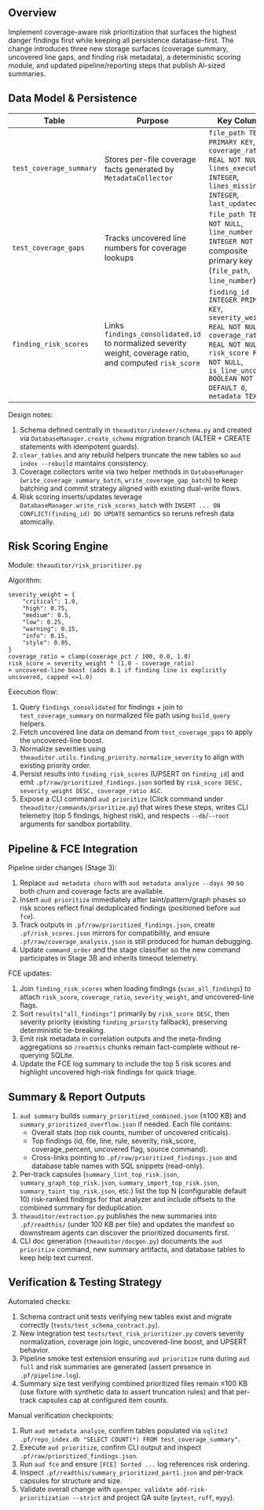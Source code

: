 ## Overview
Implement coverage-aware risk prioritization that surfaces the highest danger findings first while keeping all persistence database-first. The change introduces three new storage surfaces (coverage summary, uncovered line gaps, and finding risk metadata), a deterministic scoring module, and updated pipeline/reporting steps that publish AI-sized summaries.

## Data Model & Persistence

| Table | Purpose | Key Columns |
|-------|---------|-------------|
| `test_coverage_summary` | Stores per-file coverage facts generated by `MetadataCollector` | `file_path TEXT PRIMARY KEY`, `coverage_ratio REAL NOT NULL`, `lines_executed INTEGER`, `lines_missing INTEGER`, `last_updated TEXT` |
| `test_coverage_gaps` | Tracks uncovered line numbers for coverage lookups | `file_path TEXT NOT NULL`, `line_number INTEGER NOT NULL`, composite primary key (`file_path`, `line_number`) |
| `finding_risk_scores` | Links `findings_consolidated.id` to normalized severity weight, coverage ratio, and computed `risk_score` | `finding_id INTEGER PRIMARY KEY`, `severity_weight REAL NOT NULL`, `coverage_ratio REAL NOT NULL`, `risk_score REAL NOT NULL`, `is_line_uncovered BOOLEAN NOT NULL DEFAULT 0`, `metadata TEXT` |

Design notes:
1. Schema defined centrally in `theauditor/indexer/schema.py` and created via `DatabaseManager.create_schema` migration branch (ALTER + CREATE statements with idempotent guards).  
2. `clear_tables` and any rebuild helpers truncate the new tables so `aud index --rebuild` maintains consistency.  
3. Coverage collectors write via two helper methods in `DatabaseManager` (`write_coverage_summary_batch`, `write_coverage_gap_batch`) to keep batching and commit strategy aligned with existing dual-write flows.  
4. Risk scoring inserts/updates leverage `DatabaseManager.write_risk_scores_batch` with `INSERT ... ON CONFLICT(finding_id) DO UPDATE` semantics so reruns refresh data atomically.

## Risk Scoring Engine

Module: `theauditor/risk_prioritizer.py`

Algorithm:
```
severity_weight = {
    "critical": 1.0,
    "high": 0.75,
    "medium": 0.5,
    "low": 0.25,
    "warning": 0.15,
    "info": 0.15,
    "style": 0.05,
}
coverage_ratio = clamp(coverage_pct / 100, 0.0, 1.0)
risk_score = severity_weight * (1.0 - coverage_ratio)
+ uncovered-line boost (adds 0.1 if finding line is explicitly uncovered, capped <=1.0)
```

Execution flow:
1. Query `findings_consolidated` for findings + join to `test_coverage_summary` on normalized file path using `build_query` helpers.  
2. Fetch uncovered line data on demand from `test_coverage_gaps` to apply the uncovered-line boost.  
3. Normalize severities using `theauditor.utils.finding_priority.normalize_severity` to align with existing priority order.  
4. Persist results into `finding_risk_scores` (UPSERT on `finding_id`) and emit `.pf/raw/prioritized_findings.json` sorted by `risk_score DESC, severity_weight DESC, coverage_ratio ASC`.  
5. Expose a CLI command `aud prioritize` (Click command under `theauditor/commands/prioritize.py`) that wires these steps, writes CLI telemetry (top 5 findings, highest risk), and respects `--db`/`--root` arguments for sandbox portability.

## Pipeline & FCE Integration

Pipeline order changes (Stage 3):
1. Replace `aud metadata churn` with `aud metadata analyze --days 90` so both churn and coverage facts are available.  
2. Insert `aud prioritize` immediately after taint/pattern/graph phases so risk scores reflect final deduplicated findings (positioned before `aud fce`).  
3. Track outputs in `.pf/raw/prioritized_findings.json`, create `.pf/risk_scores.json` mirrors for compatibility, and ensure `.pf/raw/coverage_analysis.json` is still produced for human debugging.  
4. Update `command_order` and the stage classifier so the new command participates in Stage 3B and inherits timeout telemetry.

FCE updates:
1. Join `finding_risk_scores` when loading findings (`scan_all_findings`) to attach `risk_score`, `coverage_ratio`, `severity_weight`, and uncovered-line flags.  
2. Sort `results["all_findings"]` primarily by `risk_score DESC`, then severity priority (existing `finding_priority` fallback), preserving deterministic tie-breaking.  
3. Emit risk metadata in correlation outputs and the meta-finding aggregations so `/readthis` chunks remain fact-complete without re-querying SQLite.  
4. Update the FCE log summary to include the top 5 risk scores and highlight uncovered high-risk findings for quick triage.

## Summary & Report Outputs

1. `aud summary` builds `summary_prioritized_combined.json` (≤100 KB) and `summary_prioritized_overflow.json` if needed. Each file contains:
   - Overall stats (top risk counts, number of uncovered criticals).  
   - Top findings (id, file, line, rule, severity, risk_score, coverage_percent, uncovered flag, source command).  
   - Cross-links pointing to `.pf/raw/prioritized_findings.json` and database table names with SQL snippets (read-only).  
2. Per-track capsules (`summary_lint_top_risk.json`, `summary_graph_top_risk.json`, `summary_import_top_risk.json`, `summary_taint_top_risk.json`, etc.) list the top N (configurable default 10) risk-ranked findings for that analyzer and include offsets to the combined summary for deduplication.  
3. `theauditor/extraction.py` publishes the new summaries into `.pf/readthis/` (under 100 KB per file) and updates the manifest so downstream agents can discover the prioritized documents first.  
4. CLI doc generation (`theauditor/docgen.py`) documents the `aud prioritize` command, new summary artifacts, and database tables to keep help text current.

## Verification & Testing Strategy

Automated checks:
1. Schema contract unit tests verifying new tables exist and migrate correctly (`tests/test_schema_contract.py`).  
2. New integration test `tests/test_risk_prioritizer.py` covers severity normalization, coverage join logic, uncovered-line boost, and UPSERT behavior.  
3. Pipeline smoke test extension ensuring `aud prioritize` runs during `aud full` and risk summaries are generated (assert presence in `.pf/pipeline.log`).  
4. Summary size test verifying combined prioritized files remain ≤100 KB (use fixture with synthetic data to assert truncation rules) and that per-track capsules cap at configured item counts.

Manual verification checkpoints:
1. Run `aud metadata analyze`, confirm tables populated via `sqlite3 .pf/repo_index.db "SELECT COUNT(*) FROM test_coverage_summary"`.  
2. Execute `aud prioritize`, confirm CLI output and inspect `.pf/raw/prioritized_findings.json`.  
3. Run `aud fce` and ensure `[FCE] Sorted ...` log references risk ordering.  
4. Inspect `.pf/readthis/summary_prioritized_part1.json` and per-track capsules for structure and size.  
5. Validate overall change with `openspec validate add-risk-prioritization --strict` and project QA suite (`pytest`, `ruff`, `mypy`).
